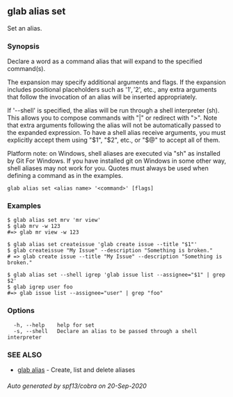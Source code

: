 ## glab alias set

Set an alias.

### Synopsis

Declare a word as a command alias that will expand to the specified command(s).

The expansion may specify additional arguments and flags. If the expansion
includes positional placeholders such as '$1', '$2', etc., any extra arguments
that follow the invocation of an alias will be inserted appropriately.

If '--shell' is specified, the alias will be run through a shell interpreter (sh). This allows you
to compose commands with "|" or redirect with ">". Note that extra arguments following the alias
will not be automatically passed to the expanded expression. To have a shell alias receive
arguments, you must explicitly accept them using "$1", "$2", etc., or "$@" to accept all of them.

Platform note: on Windows, shell aliases are executed via "sh" as installed by Git For Windows. If
you have installed git on Windows in some other way, shell aliases may not work for you.
Quotes must always be used when defining a command as in the examples.


```
glab alias set <alias name> '<command>' [flags]
```

### Examples

```
$ glab alias set mrv 'mr view'
$ glab mrv -w 123
#=> glab mr view -w 123

$ glab alias set createissue 'glab create issue --title "$1"'
$ glab createissue "My Issue" --description "Something is broken."
# => glab create issue --title "My Issue" --description "Something is broken."

$ glab alias set --shell igrep 'glab issue list --assignee="$1" | grep $2'
$ glab igrep user foo
#=> glab issue list --assignee="user" | grep "foo"

```

### Options

```
  -h, --help    help for set
  -s, --shell   Declare an alias to be passed through a shell interpreter
```

### SEE ALSO

* [glab alias](glab_alias.md)	 - Create, list and delete aliases

###### Auto generated by spf13/cobra on 20-Sep-2020
